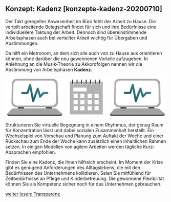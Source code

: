 ## Konzept: Kadenz [konzepte-kadenz-20200710]

Der Takt geregelter Anwesenheit im Büro fehlt der Arbeit zu Hause. Die verteilt arbeitende Belegschaft findet für sich und ihre Bedürfnisse eine individuellere Taktung der Arbeit. Dennoch sind übereinstimmende Arbeitsphasen auch bei verteilter Arbeit wichtig für Übergaben und Abstimmungen.

Da hilft ein Metronom, an dem sich alle auch von zu Hause aus orientieren können, ohne darüber die neu gewonnenen Vorteile aufzugeben. In Anlehnung an die Musik-Theorie zu Akkordfolgen nennen wir die Abstimmung von Arbeitsphasen **Kadenz**.

![](Folie09.png)

Strukturieren Sie virtuelle Begegnung in einem Rhythmus, der genug Raum für Konzentration lässt und dabei sozialen Zusammenhalt herstellt. Ein Wechselspiel von Vorschau und Planung zum Auftakt der Woche und einer Rückschau zum Ende der Woche kann zusätzlich einen inhaltlichen Rahmen setzen. In einigen Modellen von agilem Arbeiten werden tägliche Kurz-Absprachen empfohlen.

Finden Sie eine Kadenz, die Ihnen hilfreich erscheint. Im Moment der Krise gibt es genügend Anforderungen des Alltagslebens, die mit den Bedürfnissen des Unternehmens kollidieren. Seien Sie mitfühlend für Zeitbedürfnisse an Pflege und Kinderbetreuung. Die gewonnene Flexibilität können Sie als Kompetenz sicher noch für das Unternehmen gebrauchen.

[weiter lesen: Transparenz](#konzepte-transparenz-20200710)
